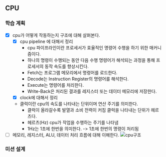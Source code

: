CPU
-----------------------

### 학습 계획
* [x] cpu가 어떻게 작동하는지 구조에 대해 살펴본다.
  * [x] cpu pipeline 에 대해서 정리
    * cpu 파이프라인이란 프로세서가 효율적인 명령어 수행을 하기 위한 매커니즘이다.
    * 하나의 명령이 수행되는 동안 다음 수행 명령어가 해석되는 과정을 통해 프로세서의 동작 속도를 향상시킨다.
    * Fetch는 프로그램 메모리에서 명령어를 로드한다.
    * Decode는 Instruction Register의 명령어를 해석한다.
    * Execute는 명령어를 처리한다.
    * Write-Back은 처리된 결과를 레지스터 또는 데이터 메모리에 저장한다.
  * [x] clock에 대해서 정리
  * 클럭이란 cpu의 속도를 나타내는 단위이며 연산 주기를 의미한다.
    * 클럭이 올라갈수록 발열과 소비 전력이 커짐 클럭을 나타내는 단위가 헤르츠다.
    * 헤르츠(Hz) cpu가 작업을 수행하는 주기를 나타냄
    * 1Hz는 1초에 한번을 의미한다. -> 1초에 한번의 명령이 처리됨
* [ ] 메모리, 레지스터, ALU, 데이터 처리 흐름에 대해 이해한다.
  ![cpu구조](https://user-images.githubusercontent.com/77956808/211494995-a2414ae8-a72c-442b-aa43-ac99682484e3.png)

### 미션 설계
